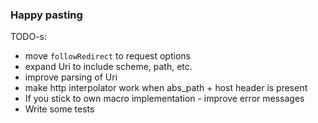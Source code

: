 ### Happy pasting

TODO-s: 
* move `followRedirect` to request options
* expand Uri to include scheme, path, etc.
* improve parsing of Uri
* make http interpolator work when abs_path + host header is present
* If you stick to own macro implementation - improve error messages
* Write some tests
